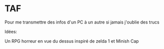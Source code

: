 # TAF
Pour me transmettre des infos d'un PC à un autre si jamais j'oublie des trucs

Idées:

Un RPG horreur en vue du dessus inspiré de zelda 1 et Minish Cap